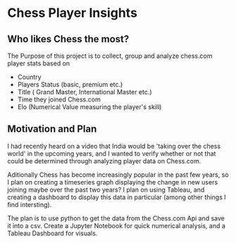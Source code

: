 # Chess Player Insights

## Who likes Chess the most?

The Purpose of this project is to collect, group and analyze chess.com player stats based on 

  - Country
  - Players Status (basic, premium etc.)
  - Title ( Grand Master, International Master etc.)
  - Time they joined Chess.com
  - Elo (Numerical Value measuring the player's skill)


## Motivation and Plan

I had recently heard on a video that India would be 'taking over the chess world' in the upcoming years, and I wanted to verify whether or not that could be determined through analyzing player data on Chess.com. 

Aditionally Chess has become increasingly popular in the past few years, so I plan on creating a timeseries graph displaying the change in new users joining maybe over the past two years? I plan on using Tableau, and creating a dashboard to display this data in particular (among other things I find intersting).


The plan is to use python to get the data from the Chess.com Api and save it into a csv. Create a Jupyter Notebook for quick numerical analysis, and a Tableau Dashboard for visuals.
